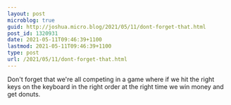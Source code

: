 ```yaml
---
layout: post
microblog: true
guid: http://joshua.micro.blog/2021/05/11/dont-forget-that.html
post_id: 1320931
date: 2021-05-11T09:46:39+1100
lastmod: 2021-05-11T09:46:39+1100
type: post
url: /2021/05/11/dont-forget-that.html
---
```

Don't forget that we're all competing in a game where if we hit the right keys on the keyboard in the right order at the right time we win money and get donuts.
